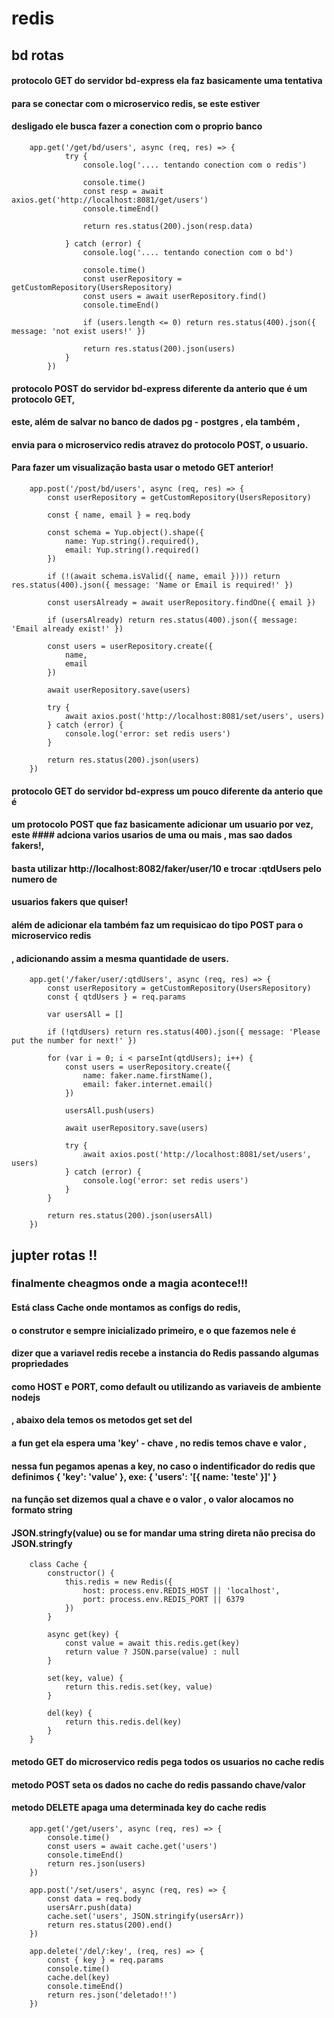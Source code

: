 # redis

## bd rotas

#### protocolo GET do servidor bd-express ela faz basicamente uma tentativa
#### para se conectar com o microservico redis, se este estiver
#### desligado ele busca fazer a conection com o proprio banco

~~~~nodejs
    app.get('/get/bd/users', async (req, res) => {
            try {
                console.log('.... tentando conection com o redis')

                console.time()
                const resp = await axios.get('http://localhost:8081/get/users')
                console.timeEnd()

                return res.status(200).json(resp.data)

            } catch (error) {
                console.log('.... tentando conection com o bd')
                
                console.time()
                const userRepository = getCustomRepository(UsersRepository)
                const users = await userRepository.find()
                console.timeEnd()

                if (users.length <= 0) return res.status(400).json({ message: 'not exist users!' })

                return res.status(200).json(users) 
            }
        }) 
~~~~~~    


#### protocolo POST do servidor bd-express diferente da anterio que é um protocolo GET,
#### este, além de salvar no banco de dados pg - postgres , ela também , 
#### envia para o microservico redis atravez do protocolo POST, o usuario.
#### Para fazer um visualização basta usar o metodo GET anterior!

~~~~nodejs
    app.post('/post/bd/users', async (req, res) => {
        const userRepository = getCustomRepository(UsersRepository)

        const { name, email } = req.body

        const schema = Yup.object().shape({
            name: Yup.string().required(),
            email: Yup.string().required()
        })

        if (!(await schema.isValid({ name, email }))) return res.status(400).json({ message: 'Name or Email is required!' })

        const usersAlready = await userRepository.findOne({ email })

        if (usersAlready) return res.status(400).json({ message: 'Email already exist!' })

        const users = userRepository.create({
            name,
            email
        })

        await userRepository.save(users)

        try {
            await axios.post('http://localhost:8081/set/users', users)
        } catch (error) {
            console.log('error: set redis users')
        }

        return res.status(200).json(users)
    })
~~~~~~

#### protocolo GET do servidor bd-express um pouco diferente da anterio que é 
#### um protocolo POST que faz basicamente adicionar um usuario por vez, este #### adciona varios usarios de uma ou mais , mas sao dados fakers!,
#### basta utilizar http://localhost:8082/faker/user/10 e trocar :qtdUsers pelo numero de
#### usuarios fakers que quiser!
#### além de adicionar ela também faz um requisicao do tipo POST para o microservico redis
#### , adicionando assim a mesma quantidade de users.

~~~~nodejs
    app.get('/faker/user/:qtdUsers', async (req, res) => {
        const userRepository = getCustomRepository(UsersRepository)
        const { qtdUsers } = req.params

        var usersAll = []

        if (!qtdUsers) return res.status(400).json({ message: 'Please put the number for next!' })

        for (var i = 0; i < parseInt(qtdUsers); i++) {
            const users = userRepository.create({
                name: faker.name.firstName(),
                email: faker.internet.email()
            })

            usersAll.push(users)

            await userRepository.save(users)

            try {
                await axios.post('http://localhost:8081/set/users', users)
            } catch (error) {
                console.log('error: set redis users')
            }
        }

        return res.status(200).json(usersAll)
    })
~~~~~~    


## jupter rotas !!
### finalmente cheagmos onde a magia acontece!!!

#### Está class Cache onde montamos as configs do redis,
#### o construtor e sempre inicializado primeiro, e o que fazemos nele é
#### dizer que a variavel redis recebe a instancia do Redis passando algumas propriedades
#### como HOST e PORT, como default ou utilizando as variaveis de ambiente nodejs
#### , abaixo dela temos os metodos get set del
#### a fun get ela espera uma 'key' - chave , no redis temos chave e valor ,
#### nessa fun pegamos apenas a key, no caso o indentificador do redis que definimos { 'key': 'value' }, exe: { 'users': '[{ name: 'teste' }]' } 
#### na função set dizemos qual a chave e o valor , o valor alocamos no formato string
#### JSON.stringfy(value) ou se for mandar uma string direta não precisa do JSON.stringfy

~~~~nodejs
    class Cache {
        constructor() {
            this.redis = new Redis({
                host: process.env.REDIS_HOST || 'localhost',
                port: process.env.REDIS_PORT || 6379
            })
        }

        async get(key) {
            const value = await this.redis.get(key)
            return value ? JSON.parse(value) : null
        }

        set(key, value) {
            return this.redis.set(key, value)
        }

        del(key) {
            return this.redis.del(key)
        }
    }
~~~~~~ 

#### metodo GET do microservico redis pega todos os usuarios no cache redis
#### metodo POST seta os dados no cache do redis passando chave/valor
#### metodo DELETE apaga uma determinada key do cache redis

~~~~nodejs
    app.get('/get/users', async (req, res) => {
        console.time()
        const users = await cache.get('users')
        console.timeEnd()
        return res.json(users)
    })

    app.post('/set/users', async (req, res) => {
        const data = req.body
        usersArr.push(data)
        cache.set('users', JSON.stringify(usersArr))
        return res.status(200).end()
    })

    app.delete('/del/:key', (req, res) => {
        const { key } = req.params
        console.time()
        cache.del(key)
        console.timeEnd()
        return res.json('deletado!!')
    })
~~~~~~    


